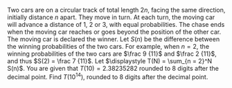 Two cars are on a circular track of total length $2n$, facing the same direction, initially distance $n$ apart.
They move in turn. At each turn, the moving car will advance a distance of $1$, $2$ or $3$, with equal probabilities.
The chase ends when the moving car reaches or goes beyond the position of the other car. The moving car is declared the winner.
Let $S(n)$ be the difference between the winning probabilities of the two cars.
For example, when $n = 2$, the winning probabilities of the two cars are $\frac 9 {11}$ and $\frac 2 {11}$, and thus $S(2) = \frac 7 {11}$.
Let $\displaystyle T(N) = \sum_{n = 2}^N S(n)$.
You are given that $T(10) = 2.38235282$ rounded to 8 digits after the decimal point.
Find $T(10^{14})$, rounded to 8 digits after the decimal point.
